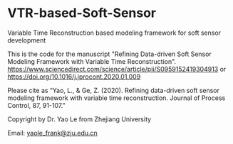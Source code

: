 # VTR-based-Soft-Sensor
Variable Time Reconstruction based modeling framework for soft sensor development

This is the code for the manuscript "Refining Data-driven Soft Sensor Modeling Framework with Variable Time Reconstruction".
https://www.sciencedirect.com/science/article/pii/S0959152419304913
or
https://doi.org/10.1016/j.jprocont.2020.01.009

Please cite as “Yao, L., & Ge, Z. (2020). Refining data-driven soft sensor modeling framework with variable time reconstruction. Journal of Process Control, 87, 91-107.”

Copyright by Dr. Yao Le from Zhejiang University

Email: yaole_frank@zju.edu.cn
